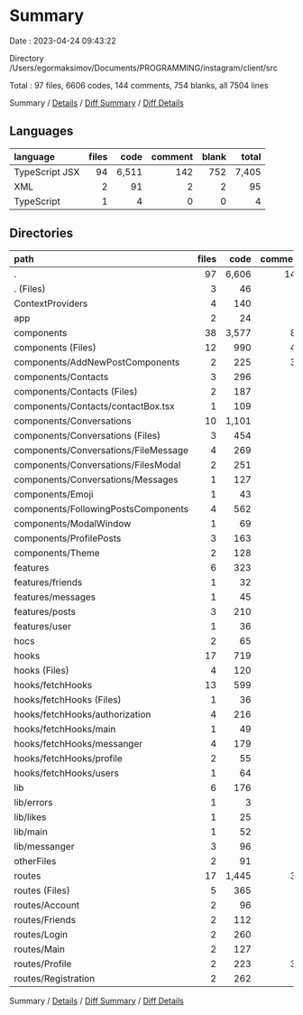 # Summary

Date : 2023-04-24 09:43:22

Directory /Users/egormaksimov/Documents/PROGRAMMING/instagram/client/src

Total : 97 files,  6606 codes, 144 comments, 754 blanks, all 7504 lines

Summary / [Details](details.md) / [Diff Summary](diff.md) / [Diff Details](diff-details.md)

## Languages
| language | files | code | comment | blank | total |
| :--- | ---: | ---: | ---: | ---: | ---: |
| TypeScript JSX | 94 | 6,511 | 142 | 752 | 7,405 |
| XML | 2 | 91 | 2 | 2 | 95 |
| TypeScript | 1 | 4 | 0 | 0 | 4 |

## Directories
| path | files | code | comment | blank | total |
| :--- | ---: | ---: | ---: | ---: | ---: |
| . | 97 | 6,606 | 144 | 754 | 7,504 |
| . (Files) | 3 | 46 | 2 | 9 | 57 |
| ContextProviders | 4 | 140 | 0 | 32 | 172 |
| app | 2 | 24 | 3 | 4 | 31 |
| components | 38 | 3,577 | 81 | 391 | 4,049 |
| components (Files) | 12 | 990 | 42 | 118 | 1,150 |
| components/AddNewPostComponents | 2 | 225 | 33 | 28 | 286 |
| components/Contacts | 3 | 296 | 1 | 34 | 331 |
| components/Contacts (Files) | 2 | 187 | 1 | 23 | 211 |
| components/Contacts/contactBox.tsx | 1 | 109 | 0 | 11 | 120 |
| components/Conversations | 10 | 1,101 | 4 | 114 | 1,219 |
| components/Conversations (Files) | 3 | 454 | 4 | 41 | 499 |
| components/Conversations/FileMessage | 4 | 269 | 0 | 37 | 306 |
| components/Conversations/FilesModal | 2 | 251 | 0 | 26 | 277 |
| components/Conversations/Messages | 1 | 127 | 0 | 10 | 137 |
| components/Emoji | 1 | 43 | 0 | 6 | 49 |
| components/FollowingPostsComponents | 4 | 562 | 0 | 56 | 618 |
| components/ModalWindow | 1 | 69 | 0 | 9 | 78 |
| components/ProfilePosts | 3 | 163 | 0 | 23 | 186 |
| components/Theme | 2 | 128 | 1 | 3 | 132 |
| features | 6 | 323 | 5 | 41 | 369 |
| features/friends | 1 | 32 | 1 | 7 | 40 |
| features/messages | 1 | 45 | 0 | 5 | 50 |
| features/posts | 3 | 210 | 3 | 22 | 235 |
| features/user | 1 | 36 | 1 | 7 | 44 |
| hocs | 2 | 65 | 1 | 17 | 83 |
| hooks | 17 | 719 | 5 | 100 | 824 |
| hooks (Files) | 4 | 120 | 1 | 20 | 141 |
| hooks/fetchHooks | 13 | 599 | 4 | 80 | 683 |
| hooks/fetchHooks (Files) | 1 | 36 | 0 | 11 | 47 |
| hooks/fetchHooks/authorization | 4 | 216 | 0 | 27 | 243 |
| hooks/fetchHooks/main | 1 | 49 | 2 | 7 | 58 |
| hooks/fetchHooks/messanger | 4 | 179 | 2 | 20 | 201 |
| hooks/fetchHooks/profile | 2 | 55 | 0 | 7 | 62 |
| hooks/fetchHooks/users | 1 | 64 | 0 | 8 | 72 |
| lib | 6 | 176 | 6 | 18 | 200 |
| lib/errors | 1 | 3 | 0 | 0 | 3 |
| lib/likes | 1 | 25 | 3 | 4 | 32 |
| lib/main | 1 | 52 | 0 | 4 | 56 |
| lib/messanger | 3 | 96 | 3 | 10 | 109 |
| otherFiles | 2 | 91 | 2 | 2 | 95 |
| routes | 17 | 1,445 | 39 | 140 | 1,624 |
| routes (Files) | 5 | 365 | 6 | 41 | 412 |
| routes/Account | 2 | 96 | 0 | 14 | 110 |
| routes/Friends | 2 | 112 | 0 | 12 | 124 |
| routes/Login | 2 | 260 | 0 | 19 | 279 |
| routes/Main | 2 | 127 | 1 | 19 | 147 |
| routes/Profile | 2 | 223 | 32 | 22 | 277 |
| routes/Registration | 2 | 262 | 0 | 13 | 275 |

Summary / [Details](details.md) / [Diff Summary](diff.md) / [Diff Details](diff-details.md)